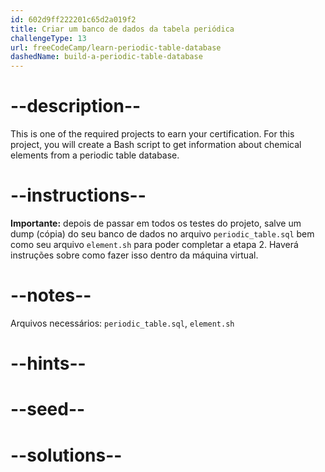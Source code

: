 ```yaml
---
id: 602d9ff222201c65d2a019f2
title: Criar um banco de dados da tabela periódica
challengeType: 13
url: freeCodeCamp/learn-periodic-table-database
dashedName: build-a-periodic-table-database
---
```


# --description--

This is one of the required projects to earn your certification. For this project, you will create a Bash script to get information about chemical elements from a periodic table database.

# --instructions--

**Importante:** depois de passar em todos os testes do projeto, salve um dump (cópia) do seu banco de dados no arquivo `periodic_table.sql` bem como seu arquivo `element.sh` para poder completar a etapa 2. Haverá instruções sobre como fazer isso dentro da máquina virtual.

# --notes--

Arquivos necessários: `periodic_table.sql`, `element.sh`

# --hints--

# --seed--

# --solutions--
